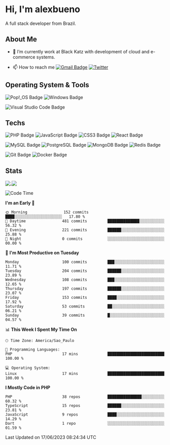 # Hi, I'm alexbueno

A full stack developer from Brazil.

## About Me

- 🌱 I’m currently work at Black Katz with development of cloud and e-commerce systems.

- 📫 How to reach me [![Gmail Badge](https://img.shields.io/badge/-gmail-c14438?style=for-the-badge&logo=Gmail&logoColor=ffffff)](mailto:alexsandrofbueno@gmail.com) [![Twitter](https://img.shields.io/badge/twitter-1DA1F2.svg?style=for-the-badge&logo=twitter&logoColor=ffffff)](https://twitter.com/Alex_Bueno_7)

## Operating System & Tools

![Pop!_OS Badge](https://img.shields.io/badge/Pop!__OS-48B9C7?logo=popos&logoColor=fff&style=flat)
![Windows Badge](https://img.shields.io/badge/Windows-0078D6?logo=windows&logoColor=fff&style=flat)

![Visual Studio Code Badge](https://img.shields.io/badge/Visual%20Studio%20Code-007ACC?logo=visualstudiocode&logoColor=fff&style=flat)

## Techs

![PHP Badge](https://img.shields.io/badge/PHP-777BB4?logo=php&logoColor=fff&style=flat)
![JavaScript Badge](https://img.shields.io/badge/JavaScript-F7DF1E?logo=javascript&logoColor=000&style=flat)
![CSS3 Badge](https://img.shields.io/badge/CSS3-1572B6?logo=css3&logoColor=fff&style=flat)
![React Badge](https://img.shields.io/badge/React-61DAFB?logo=react&logoColor=000&style=flat)

![MySQL Badge](https://img.shields.io/badge/MySQL-4479A1?logo=mysql&logoColor=fff&style=flat)
![PostgreSQL Badge](https://img.shields.io/badge/PostgreSQL-4169E1?logo=postgresql&logoColor=fff&style=flat)
![MongoDB Badge](https://img.shields.io/badge/MongoDB-47A248?logo=mongodb&logoColor=fff&style=flat)
![Redis Badge](https://img.shields.io/badge/Redis-DC382D?logo=redis&logoColor=fff&style=flat)

![Git Badge](https://img.shields.io/badge/Git-F05032?logo=git&logoColor=fff&style=flat)
![Docker Badge](https://img.shields.io/badge/Docker-2496ED?logo=docker&logoColor=fff&style=flat)


## Stats

<a href="https://github.com/anuraghazra/github-readme-stats">
  <img align="center" src="https://github-readme-stats.vercel.app/api?username=alexbueno7&hide=contribs,prs&show_icons=true&theme=radical" />
</a>
<a href="https://github.com/anuraghazra/convoychat">
  <img align="center" src="https://github-readme-stats.vercel.app/api/top-langs/?username=alexbueno7" />
</a>

<!--START_SECTION:waka-->
![Code Time](http://img.shields.io/badge/Code%20Time-748%20hrs%2039%20mins-blue)

**I'm an Early 🐤** 

```text
🌞 Morning                152 commits         ████░░░░░░░░░░░░░░░░░░░░░   17.80 % 
🌆 Daytime                481 commits         ██████████████░░░░░░░░░░░   56.32 % 
🌃 Evening                221 commits         ██████░░░░░░░░░░░░░░░░░░░   25.88 % 
🌙 Night                  0 commits           ░░░░░░░░░░░░░░░░░░░░░░░░░   00.00 % 
```
📅 **I'm Most Productive on Tuesday** 

```text
Monday                   100 commits         ███░░░░░░░░░░░░░░░░░░░░░░   11.71 % 
Tuesday                  204 commits         ██████░░░░░░░░░░░░░░░░░░░   23.89 % 
Wednesday                108 commits         ███░░░░░░░░░░░░░░░░░░░░░░   12.65 % 
Thursday                 197 commits         ██████░░░░░░░░░░░░░░░░░░░   23.07 % 
Friday                   153 commits         ████░░░░░░░░░░░░░░░░░░░░░   17.92 % 
Saturday                 53 commits          ██░░░░░░░░░░░░░░░░░░░░░░░   06.21 % 
Sunday                   39 commits          █░░░░░░░░░░░░░░░░░░░░░░░░   04.57 % 
```


📊 **This Week I Spent My Time On** 

```text
🕑︎ Time Zone: America/Sao_Paulo

💬 Programming Languages: 
PHP                      17 mins             █████████████████████████   100.00 % 

💻 Operating System: 
Linux                    17 mins             █████████████████████████   100.00 % 
```

**I Mostly Code in PHP** 

```text
PHP                      38 repos            ███████████████░░░░░░░░░░   60.32 % 
TypeScript               15 repos            ██████░░░░░░░░░░░░░░░░░░░   23.81 % 
JavaScript               9 repos             ████░░░░░░░░░░░░░░░░░░░░░   14.29 % 
Dart                     1 repo              ░░░░░░░░░░░░░░░░░░░░░░░░░   01.59 % 
```




 Last Updated on 17/06/2023 08:24:34 UTC
<!--END_SECTION:waka-->
